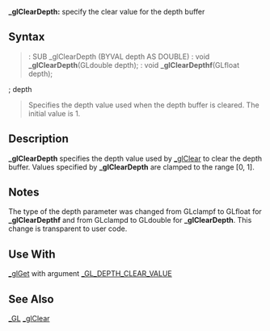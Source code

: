 **_glClearDepth:** specify the clear value for the depth buffer


## Syntax


> : SUB _glClearDepth (BYVAL depth AS DOUBLE)
> : void **_glClearDepth**(GLdouble depth);
> : void **_glClearDepthf**(GLfloat depth);

; depth
>  Specifies the depth value used when the depth buffer is cleared. The initial value is 1.


## Description


**_glClearDepth** specifies the depth value used by [_glClear](_glClear) to clear the depth buffer. Values specified by **_glClearDepth** are clamped to the range [0, 1].


## Notes


The type of the depth parameter was changed from GLclampf to GLfloat for **_glClearDepthf** and from GLclampd to GLdouble for **_glClearDepth**. This change is transparent to user code.


## Use With


[_glGet](_glGet) with argument [_GL_DEPTH_CLEAR_VALUE](_GL_DEPTH_CLEAR_VALUE)

## See Also


[_GL](_GL)
[_glClear](_glClear)




